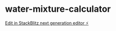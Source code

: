 # water-mixture-calculator

[Edit in StackBlitz next generation editor ⚡️](https://stackblitz.com/~/github.com/aadaam/water-mixture-calculator)